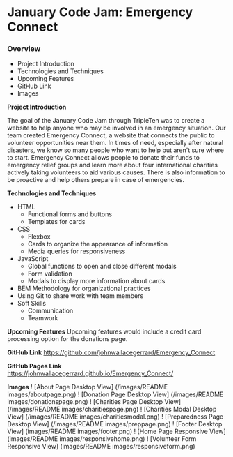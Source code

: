# January Code Jam: Emergency Connect

### Overview

- Project Introduction
- Technologies and Techniques
- Upcoming Features
- GitHub Link
- Images

**Project Introduction**

The goal of the January Code Jam through TripleTen was to create a website to help anyone who may be involved in an emergency situation. Our team created Emergency Connect, a website that connects the public to volunteer opportunities near them. In times of need, especially after natural disasters, we know so many people who want to help but aren't sure where to start. Emergency Connect allows people to donate their funds to emergency relief groups and learn more about four international charities actively taking volunteers to aid various causes. There is also information to be proactive and help others prepare in case of emergencies.

**Technologies and Techniques**

- HTML
  - Functional forms and buttons
  - Templates for cards
- CSS
  - Flexbox
  - Cards to organize the appearance of information
  - Media queries for responsiveness
- JavaScript
  - Global functions to open and close different modals
  - Form validation
  - Modals to display more information about cards
- BEM Methodology for organizational practices
- Using Git to share work with team members
- Soft Skills
  - Communication
  - Teamwork

**Upcoming Features**
Upcoming features would include a credit card processing option for the donations page.

**GitHub Link**
https://github.com/johnwallacegerrard/Emergency_Connect

**GitHub Pages Link**
https://johnwallacegerrard.github.io/Emergency_Connect/

**Images**
! [About Page Desktop View] (/images/README images/aboutpage.png)
! [Donation Page Desktop View] (/images/README images/donationspage.png)
! [Charities Page Desktop View] (/images/README images/charitiespage.png)
! [Charities Modal Desktop View] (/images/README images/charitiesmodal.png)
! [Preparedness Page Desktop View] (/images/README images/preppage.png)
! [Footer Desktop View] (images/README images/footer.png)
! [Home Page Responsive View] (images/README images/responsivehome.png)
! [Volunteer Form Responsive View] (images/README images/responsiveform.png)
